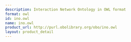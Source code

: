 ```yaml
---
description: Interaction Network Ontology in OWL format
format: owl
id: ino.owl
name: ino.owl
product_url: http://purl.obolibrary.org/obo/ino.owl
layout: product_detail
---
```

